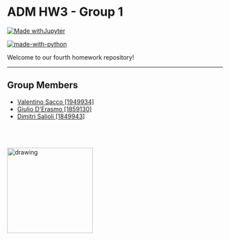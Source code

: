 # ADM HW3 - Group 1
[![Made withJupyter](https://img.shields.io/badge/Made%20with-Jupyter-orange?style=for-the-badge&logo=Jupyter)](https://jupyter.org/try)
 
[![made-with-python](https://img.shields.io/badge/Made%20with-Python-1f425f.svg)](https://www.python.org/)


Welcome to our fourth homework repository!


---


## Group Members
 - [Valentino Sacco [1949934]](https://github.com/S4b3)
 - [Giulio D'Erasmo [1859130]](https://github.com/giulio-derasmo)
 - [Dimitri Salioli [1849943]](https://github.com/dimitri14)


<br/>

  
  

<br>
<br>
<img src="https://user-images.githubusercontent.com/50860347/135899989-34c51922-bee9-4396-a185-cc8f9587b0f1.png" alt="drawing" width="200"/> 
